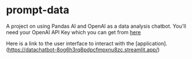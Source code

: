 # prompt-data
A project on using Pandas AI and OpenAI as a data analysis chatbot. You'll need your OpenAI API Key which you can get from [here](https://platform.openai.com/api-keys)

Here is a link to the user interface to interact with the [application].(https://datachatbot-8og6h3rq8pdpcfmpxnu8zc.streamlit.app/)
